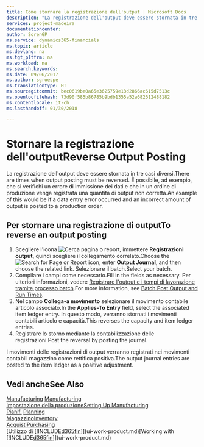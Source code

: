 ```yaml
---
title: Come stornare la registrazione dell'output | Microsoft Docs
description: "La registrazione dell'output deve essere stornata in tre casi diversi. È possibile, ad esempio, che si verifichi un errore di immissione dei dati e che in un ordine di produzione venga registrata una quantità di output non corretta."
services: project-madeira
documentationcenter: 
author: SorenGP
ms.service: dynamics365-financials
ms.topic: article
ms.devlang: na
ms.tgt_pltfrm: na
ms.workload: na
ms.search.keywords: 
ms.date: 09/06/2017
ms.author: sgroespe
ms.translationtype: HT
ms.sourcegitcommit: bec0619be0a65e3625759e13d2866ac615d7513c
ms.openlocfilehash: 73d90f585b86785b9bdb1355a52a682612488182
ms.contentlocale: it-ch
ms.lasthandoff: 01/30/2018

---
```

# <a name="reverse-output-posting"></a><span data-ttu-id="65039-104">Stornare la registrazione dell'output</span><span class="sxs-lookup"><span data-stu-id="65039-104">Reverse Output Posting</span></span>
<span data-ttu-id="65039-105">La registrazione dell'output deve essere stornata in tre casi diversi.</span><span class="sxs-lookup"><span data-stu-id="65039-105">There are times when output posting must be reversed.</span></span> <span data-ttu-id="65039-106">È possibile, ad esempio, che si verifichi un errore di immissione dei dati e che in un ordine di produzione venga registrata una quantità di output non corretta.</span><span class="sxs-lookup"><span data-stu-id="65039-106">An example of this would be if a data entry error occurred and an incorrect amount of output is posted to a production order.</span></span>  

## <a name="to-reverse-an-output-posting"></a><span data-ttu-id="65039-107">Per stornare una registrazione di output</span><span class="sxs-lookup"><span data-stu-id="65039-107">To reverse an output posting</span></span>  
1.  <span data-ttu-id="65039-108">Scegliere l'icona ![Cerca pagina o report](media/ui-search/search_small.png "icona Cerca pagina o report"), immettere **Registrazioni output**, quindi scegliere il collegamento correlato.</span><span class="sxs-lookup"><span data-stu-id="65039-108">Choose the ![Search for Page or Report](media/ui-search/search_small.png "Search for Page or Report icon") icon, enter **Output Journal**, and then choose the related link.</span></span> <span data-ttu-id="65039-109">Selezionare il batch.</span><span class="sxs-lookup"><span data-stu-id="65039-109">Select your batch.</span></span>  
2. <span data-ttu-id="65039-110">Compilare i campi come necessario.</span><span class="sxs-lookup"><span data-stu-id="65039-110">Fill in the fields as necessary.</span></span> <span data-ttu-id="65039-111">Per ulteriori informazioni, vedere [Registrare l'output e i tempi di lavorazione tramite processo batch](production-how-to-post-output-quantity.md).</span><span class="sxs-lookup"><span data-stu-id="65039-111">For more information, see [Batch Post Output and Run Times](production-how-to-post-output-quantity.md).</span></span>
3.  <span data-ttu-id="65039-112">Nel campo **Collega-a movimento** selezionare il movimento contabile articolo associato.</span><span class="sxs-lookup"><span data-stu-id="65039-112">In the **Applies-To Entry** field, select the associated item ledger entry.</span></span> <span data-ttu-id="65039-113">In questo modo, verranno stornati i movimenti contabili articolo e capacità.</span><span class="sxs-lookup"><span data-stu-id="65039-113">This reverses the capacity and item ledger entries.</span></span>  
4. <span data-ttu-id="65039-114">Registrare lo storno mediante la contabilizzazione delle registrazioni.</span><span class="sxs-lookup"><span data-stu-id="65039-114">Post the reversal by posting the journal.</span></span>  

<span data-ttu-id="65039-115">I movimenti delle registrazioni di output verranno registrati nei movimenti contabili magazzino come rettifica positiva.</span><span class="sxs-lookup"><span data-stu-id="65039-115">The output journal entries are posted to the item ledger as a positive adjustment.</span></span>  

## <a name="see-also"></a><span data-ttu-id="65039-116">Vedi anche</span><span class="sxs-lookup"><span data-stu-id="65039-116">See Also</span></span>  
 <span data-ttu-id="65039-117">[Manufacturing](production-manage-manufacturing.md)  </span><span class="sxs-lookup"><span data-stu-id="65039-117">[Manufacturing](production-manage-manufacturing.md)  </span></span>  
 [<span data-ttu-id="65039-118">Impostazione della produzione</span><span class="sxs-lookup"><span data-stu-id="65039-118">Setting Up Manufacturing</span></span>](production-configure-production-processes.md)  
 <span data-ttu-id="65039-119">[Pianif.](production-planning.md)    </span><span class="sxs-lookup"><span data-stu-id="65039-119">[Planning](production-planning.md)    </span></span>  
 [<span data-ttu-id="65039-120">Magazzino</span><span class="sxs-lookup"><span data-stu-id="65039-120">Inventory</span></span>](inventory-manage-inventory.md)  
 [<span data-ttu-id="65039-121">Acquisti</span><span class="sxs-lookup"><span data-stu-id="65039-121">Purchasing</span></span>](purchasing-manage-purchasing.md)  
 <span data-ttu-id="65039-122">[Utilizzo di [!INCLUDE[d365fin](includes/d365fin_md.md)]](ui-work-product.md)</span><span class="sxs-lookup"><span data-stu-id="65039-122">[Working with [!INCLUDE[d365fin](includes/d365fin_md.md)]](ui-work-product.md)</span></span>  

